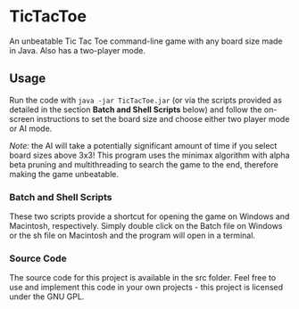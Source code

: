 # TicTacToe
An unbeatable Tic Tac Toe command-line game with any board size made in Java. Also has a two-player mode.

## Usage
Run the code with `java -jar TicTacToe.jar` (or via the scripts provided as detailed in the section __Batch and Shell Scripts__ below) and follow the on-screen instructions to set the board size and choose either two player mode or AI mode.

_Note:_ the AI will take a potentially significant amount of time if you select board sizes above 3x3! This program uses the minimax algorithm with alpha beta pruning and multithreading to search the game to the end, therefore making the game unbeatable.

### Batch and Shell Scripts
These two scripts provide a shortcut for opening the game on Windows and Macintosh, respectively. Simply double click on the Batch file on Windows or the sh file on Macintosh and the program will open in a terminal.

### Source Code
The source code for this project is available in the src folder. Feel free to use and implement this code in your own projects - this project is licensed under the GNU GPL.
